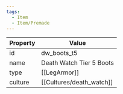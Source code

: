 ```yaml
---
tags:
  - Item
  - Item/Premade
---
```


| Property | Value                    |
| -------- | ------------------------ |
| id       | dw_boots_t5              |
| name     | Death Watch Tier 5 Boots |
| type     | [[LegArmor]]             |
| culture  | [[Cultures/death_watch]]          |


